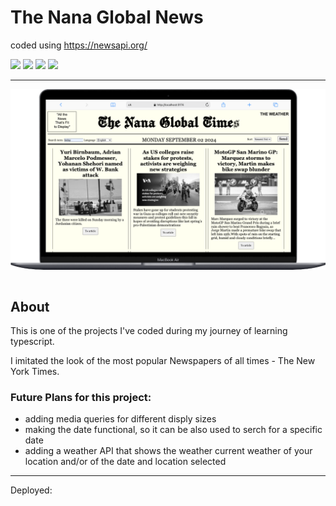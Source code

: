 # The Nana Global News

coded using https://newsapi.org/

<div>
<img src="https://img.shields.io/badge/VSCode-0078D4?style=for-the-badge&logo=visual%20studio%20code&logoColor=white" />
<img src="https://img.shields.io/badge/HTML5-E34F26?style=for-the-badge&logo=html5&logoColor=white" />
<img src="https://img.shields.io/badge/Sass-CC6699?style=for-the-badge&logo=sass&logoColor=white" />
<img src="https://img.shields.io/badge/TypeScript-007ACC?style=for-the-badge&logo=typescript&logoColor=white" />
</div>

---

<div style="display: flex; justify-content: center;">
  <img src="./src/assets/img/Macbook-Air-localhost.png" alt="Project Screenshot MacBook Air">
</div>
<br/>

## About

This is one of the projects I've coded during my journey of learning typescript.

I imitated the look of the most popular Newspapers of all times - The New York Times.

### Future Plans for this project:

- adding media queries for different disply sizes
- making the date functional, so it can be also used to serch for a specific date
- adding a weather API that shows the weather current weather of your location and/or of the date and location selected

---

Deployed:
